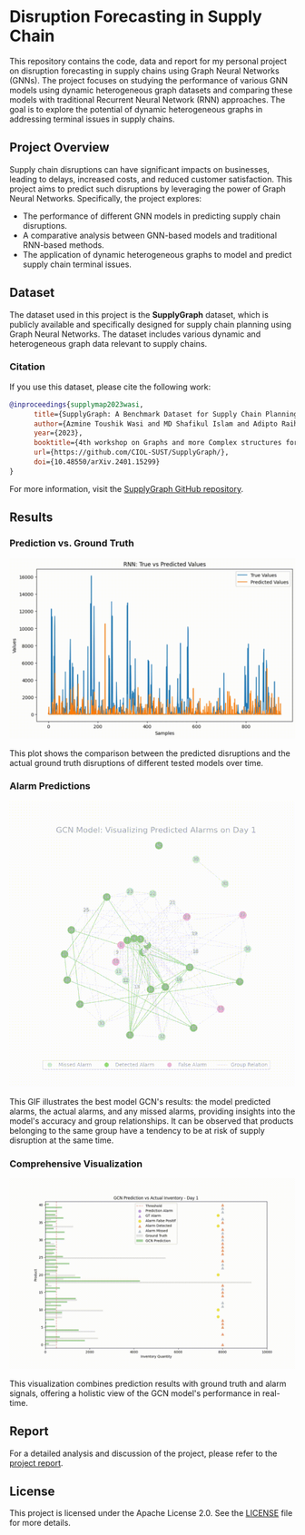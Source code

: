 # **Disruption Forecasting in Supply Chain**

This repository contains the code, data and report for my personal project on disruption forecasting in supply chains using Graph Neural Networks (GNNs). The project focuses on studying the performance of various GNN models using dynamic heterogeneous graph datasets and comparing these models with traditional Recurrent Neural Network (RNN) approaches. The goal is to explore the potential of dynamic heterogeneous graphs in addressing terminal issues in supply chains.

## **Project Overview**

Supply chain disruptions can have significant impacts on businesses, leading to delays, increased costs, and reduced customer satisfaction. This project aims to predict such disruptions by leveraging the power of Graph Neural Networks. Specifically, the project explores:
- The performance of different GNN models in predicting supply chain disruptions.
- A comparative analysis between GNN-based models and traditional RNN-based methods.
- The application of dynamic heterogeneous graphs to model and predict supply chain terminal issues.

## **Dataset**

The dataset used in this project is the **SupplyGraph** dataset, which is publicly available and specifically designed for supply chain planning using Graph Neural Networks. The dataset includes various dynamic and heterogeneous graph data relevant to supply chains.

### **Citation**

If you use this dataset, please cite the following work:

```bibtex
@inproceedings{supplymap2023wasi,
      title={SupplyGraph: A Benchmark Dataset for Supply Chain Planning using Graph Neural Networks}, 
      author={Azmine Toushik Wasi and MD Shafikul Islam and Adipto Raihan Akib},
      year={2023},
      booktitle={4th workshop on Graphs and more Complex structures for Learning and Reasoning, 38th Annual AAAI Conference on Artificial Intelligence},
      url={https://github.com/CIOL-SUST/SupplyGraph/},
      doi={10.48550/arXiv.2401.15299}
}
```
For more information, visit the [SupplyGraph GitHub repository](https://github.com/CIOL-SUST/SupplyGraph).

## **Results**

### **Prediction vs. Ground Truth**

![Prediction vs. Ground Truth](ressources/Predictions.mp4.gif)

This plot shows the comparison between the predicted disruptions and the actual ground truth disruptions of different tested models over time.

### **Alarm Predictions**

![Alarm Predictions](ressources/alarm_status_with_group_relations_animation.gif)

This GIF illustrates the best model GCN's results: the model predicted alarms, the actual alarms, and any missed alarms, providing insights into the model's accuracy and group relationships. 
It can be observed that products belonging to the same group have a tendency to be at risk of supply disruption at the same time.

### **Comprehensive Visualization**

![Comprehensive Visualization](ressources/gcn_prediction_vs_actual.gif)

This visualization combines prediction results with ground truth and alarm signals, offering a holistic view of the GCN model's performance in real-time.

## **Report**

For a detailed analysis and discussion of the project, please refer to the [project report](ressources/SupplyGraph_repport_fonce.png).

## **License**

This project is licensed under the Apache License 2.0. See the [LICENSE](path/to/your/license) file for more details.
